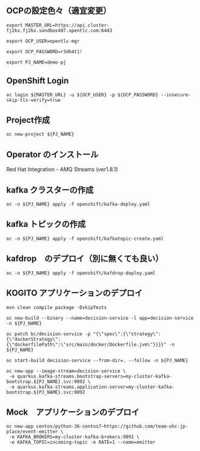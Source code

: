 ## OCPの設定色々（適宜変更）
```
export MASTER_URL=https://api.cluster-fj2kx.fj2kx.sandbox407.opentlc.com:6443

export OCP_USER=opentlc-mgr

export OCP_PASSWORD=r3dh4t1!

export PJ_NAME=demo-pj
```

## OpenShift Login
```
oc login ${MASTER_URL} -u ${OCP_USER} -p ${OCP_PASSWORD} --insecure-skip-tls-verify=true
```

## Project作成
```
oc new-project ${PJ_NAME}
```

## Operator のインストール

Red Hat Integration - AMQ Streams (ver1.8.1)

## kafka クラスターの作成
```
oc -n ${PJ_NAME} apply -f openshift/kafka-deploy.yaml
```

## kafka トピックの作成
```
oc -n ${PJ_NAME} apply -f openshift/kafkatopic-create.yaml
```

## kafdrop　のデプロイ（別に無くても良い）
```
oc -n ${PJ_NAME} apply -f openshift/kafdrop-deploy.yaml
```

## KOGITO アプリケーションのデプロイ

```
mvn clean compile package -DskipTests

oc new-build --binary --name=decision-service -l app=decision-service -n ${PJ_NAME}

oc patch bc/decision-service -p "{\"spec\":{\"strategy\":{\"dockerStrategy\":{\"dockerfilePath\":\"src/main/docker/Dockerfile.jvm\"}}}}" -n ${PJ_NAME}

oc start-build decision-service --from-dir=. --follow -n ${PJ_NAME}

oc new-app --image-stream=decision-service \
 -e quarkus.kafka-streams.bootstrap-servers=my-cluster-kafka-bootstrap.${PJ_NAME}.svc:9092 \
 -e quarkus.kafka-streams.application-server=my-cluster-kafka-bootstrap.${PJ_NAME}.svc:9092
```

## Mock　アプリケーションのデプロイ

```
oc new-app centos/python-36-centos7~https://github.com/team-ohc-jp-place/event-emitter \
 -e KAFKA_BROKERS=my-cluster-kafka-brokers:9092 \
 -e KAFKA_TOPIC=incoming-topic -e RATE=1 --name=emitter
```